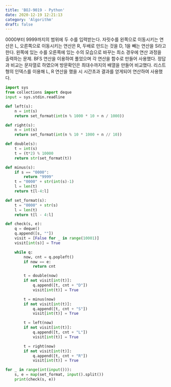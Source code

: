 ```yaml
---
title: 'BOJ-9019 - Python'
date: 2020-12-19 12:21:13
category: 'Algorithm'
draft: false
---
```

0000부터 9999까지의 범위에 두 수를 입력받는다. 자릿수를 왼쪽으로 이동시키는 연산은 L, 오른쪽으로 이동시키는 연산은 R, 두배로 만드는 것을 D, 1을 빼는 연산을 S라고 한다. 왼쪽에 있는 수를 오른쪽에 있는 수의 모습으로 바꾸는 최소 경우에 연산 과정을 출력하는 문제. BFS 연산을 이용하여 풀었으며 각 연산을 함수로 만들어 사용했다. 정답과 비교는 문자열로 하였으며 방문확인은 최대수까지의 배열을 만들어 비교했다. 리스트형의 인덱스를 이용해 L, R 연산을 했을 시 시간초과 결과를 얻게되어 연산하여 사용했다.
```python
import sys
from collections import deque
input = sys.stdin.readline

def left(s):
    n = int(s)
    return set_format(int(n % 1000 * 10 + n / 1000))

def right(s):
    n = int(s)
    return set_format(int(n % 10 * 1000 + n // 10))

def double(s):
    t = int(s)
    t = (t*2) % 10000
    return str(set_format(t))

def minus(s):
    if s == "0000":
        return "9999"
    t = "0000" + str(int(s)-1)
    l = len(t)
    return t[l-4:l]

def set_format(s):
    t = "0000" + str(s)
    l = len(t)
    return t[l - 4:l]

def check(s, e):
    q = deque()
    q.append([s, ""])
    visit = [False for _ in range(10001)]
    visit[int(s)] = True

    while q:
        now, cnt = q.popleft()
        if now == e:
            return cnt

        t = double(now)
        if not visit[int(t)]:
            q.append([t, cnt + "D"])
            visit[int(t)] = True

        t = minus(now)
        if not visit[int(t)]:
            q.append([t, cnt + "S"])
            visit[int(t)] = True

        t = left(now)
        if not visit[int(t)]:
            q.append([t, cnt + "L"])
            visit[int(t)] = True

        t = right(now)
        if not visit[int(t)]:
            q.append([t, cnt + "R"])
            visit[int(t)] = True

for _ in range(int(input())):
    s, e = map(set_format, input().split())
    print(check(s, e))

```